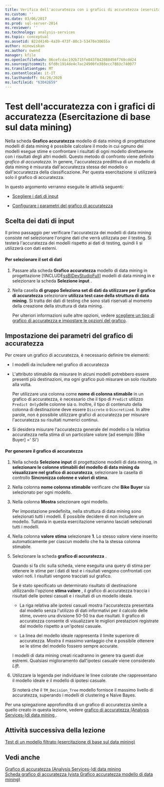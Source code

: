 ```yaml
---
title: Verifica dell'accuratezza con i grafici di accuratezza (esercitazione di base sul data mining) | Microsoft Docs
ms.custom: ''
ms.date: 03/06/2017
ms.prod: sql-server-2014
ms.reviewer: ''
ms.technology: analysis-services
ms.topic: conceptual
ms.assetid: 822d414b-4a39-473f-80c3-53476e30655a
author: minewiskan
ms.author: owend
manager: kfile
ms.openlocfilehash: 06cefcdac192b715fe843f842088456f769cdd24
ms.sourcegitcommit: 6fd8c1914de4c7ac24900fe388ecc7883c740077
ms.translationtype: MT
ms.contentlocale: it-IT
ms.lasthandoff: 04/26/2020
ms.locfileid: "63042659"
---
```

# <a name="testing-accuracy-with-lift-charts-basic-data-mining-tutorial"></a>Test dell'accuratezza con i grafici di accuratezza (Esercitazione di base sul data mining)
  Nella scheda **Grafico accuratezza** modello di data mining di progettazione modelli di data mining è possibile calcolare il modo in cui ognuno dei modelli esegue stime e confrontare i risultati di ogni modello direttamente con i risultati degli altri modelli. Questo metodo di confronto viene definito *grafico di accuratezza*. In genere, l'accuratezza predittiva di un modello di data mining è misurata dall'accuratezza stessa del modello o dall'accuratezza della classificazione. Per questa esercitazione si utilizzerà solo il grafico di accuratezza.  
  
 In questo argomento verranno eseguite le attività seguenti:  
  
-   [Scegliere i dati di input](#BKMK_InputData)  
  
-   [Configurare i parametri del grafico di accuratezza](#BKMK_Selecting)  
  
##  <a name="choosing-the-input-data"></a><a name="BKMK_InputData"></a>Scelta dei dati di input  
 Il primo passaggio per verificare l'accuratezza dei modelli di data mining consiste nel selezionare l'origine dati che verrà utilizzata per il testing. Si testerà l'accuratezza dei modelli rispetto ai dati di testing, quindi li si utilizzerà con dati esterni.  
  
#### <a name="to-select-the-data-set"></a>Per selezionare il set di dati  
  
1.  Passare alla scheda **Grafico accuratezza** modello di data mining in progettazione [!INCLUDE[ssBIDevStudioFull](../includes/ssbidevstudiofull-md.md)] modelli di data mining in e selezionare la scheda **Selezione input** .  
  
2.  Nella casella **di gruppo Seleziona set di dati da utilizzare per il grafico di accuratezza** selezionare **utilizza test case della struttura di data mining**. Si tratta dei dati di testing che sono stati riservati al momento della creazione della struttura di data mining.  
  
     Per ulteriori informazioni sulle altre opzioni, vedere [scegliere un tipo di grafico di accuratezza e impostare le opzioni del grafico](../../2014/analysis-services/data-mining/choose-an-accuracy-chart-type-and-set-chart-options.md).  
  
##  <a name="setting-accuracy-chart-parameters"></a><a name="BKMK_Selecting"></a>Impostazione dei parametri del grafico di accuratezza  
 Per creare un grafico di accuratezza, è necessario definire tre elementi:  
  
-   I modelli da includere nel grafico di accuratezza  
  
-   L'attributo stimabile da misurare In alcuni modelli potrebbero essere presenti più destinazioni, ma ogni grafico può misurare un solo risultato alla volta.  
  
     Per utilizzare una colonna come **nome di colonna stimabile** in un grafico di accuratezza, è necessario che il tipo di `Predict` utilizzo `Predict Only`delle colonne sia o. Inoltre, il tipo di contenuto della colonna di destinazione deve essere `Discrete` o `Discretized`. In altre parole, non è possibile utilizzare grafici di accuratezza per misurare l'accuratezza su risultati numerici continui.  
  
-   Si desidera misurare l'accuratezza generale del modello o la relativa accuratezza nella stima di un particolare valore (ad esempio [Bike Buyer] =' Sì')  
  
#### <a name="to-generate-the-lift-chart"></a>Per generare il grafico di accuratezza  
  
1.  Nella scheda **Selezione input** di progettazione modelli di data mining, in **selezionare le colonne stimabili del modello di data mining da visualizzare nel grafico di accuratezza**, selezionare la casella di controllo **Sincronizza colonne e valori di stima**.  
  
2.  Nella colonna **nome colonna stimabile** verificare che **Bike Buyer** sia selezionato per ogni modello.  
  
3.  Nella colonna **Mostra** selezionare ogni modello.  
  
     Per impostazione predefinita, nella struttura di data mining sono selezionati tutti i modelli. È possibile decidere di non includere un modello. Tuttavia in questa esercitazione verranno lasciati selezionati tutti i modelli.  
  
4.  Nella colonna **valore stima** selezionare **1**. Lo stesso valore viene inserito automaticamente per ciascun modello che ha la stessa colonna stimabile.  
  
5.  Selezionare la scheda **grafico di accuratezza** .  
  
     Quando si fa clic sulla scheda, viene eseguita una query di stima per ottenere le stime per i dati di test e i risultati vengono confrontati con valori noti. I risultati vengono tracciati sul grafico.  
  
     Se è stato specificato un determinato risultato di destinazione utilizzando l'opzione **stima valore** , il grafico di accuratezza traccia i risultati delle ipotesi casuali e i risultati di un modello ideale.  
  
    -   La riga relativa alle ipotesi casuali mostra l'accuratezza presentata dal modello senza l'utilizzo di dati informativi per il calcolo delle stime, ovvero una divisione 50-50 tra due risultati. Il grafico di accuratezza consente di visualizzare le migliori prestazioni registrate dal modello rispetto a un'ipotesi casuale.  
  
    -   La linea del modello ideale rappresenta il limite superiore di accuratezza. Mostra il massimo vantaggio che è possibile ottenere se le stime del modello fossero sempre accurate.  
  
     I modelli di data mining creati ricadranno in genere tra questi due estremi. Qualsiasi miglioramento dall'ipotesi casuale viene considerato *Lift*.  
  
6.  Utilizzare la legenda per individuare le linee colorate che rappresentano il modello ideale e il modello di ipotesi casuale.  
  
     Si noterà che il `TM_Decision_Tree` modello fornisce il massimo livello di accuratezza, superando i modelli di clustering e Naive Bayes.  
  
 Per una spiegazione approfondita di un grafico di accuratezza simile a quello creato in questa lezione, vedere [grafico di accuratezza &#40;Analysis Services-&#41;di data mining ](../../2014/analysis-services/data-mining/lift-chart-analysis-services-data-mining.md).  
  
## <a name="next-task-in-lesson"></a>Attività successiva della lezione  
 [Test di un modello filtrato &#40;esercitazione di base sul data mining&#41;](../../2014/tutorials/testing-a-filtered-model-basic-data-mining-tutorial.md)  
  
## <a name="see-also"></a>Vedi anche  
 [Grafico di accuratezza &#40;Analysis Services-&#41;di data mining](../../2014/analysis-services/data-mining/lift-chart-analysis-services-data-mining.md)   
 [Scheda grafico di accuratezza &#40;vista Grafico accuratezza modello di data mining&#41;](../../2014/analysis-services/lift-chart-tab-mining-accuracy-chart-view.md)  
  
  
